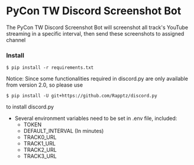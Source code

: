 # PyCon TW Discord Screenshot Bot
The PyCon TW Discord Screenshot Bot will screenshot all track's YouTube streaming in a specific interval, then send these screenshots to assigned channel

### Install
`$ pip install -r requirements.txt`

Notice: Since some functionalities required in discord.py are only available from version 2.0, so please use

`$ pip install -U git+https://github.com/Rapptz/discord.py`

to install discord.py

- Several environment variables need to be set in .env file, included:
    - TOKEN
    - DEFAULT_INTERVAL (In minutes)
    - TRACK0_URL
    - TRACK1_URL
    - TRACK2_URL
    - TRACK3_URL